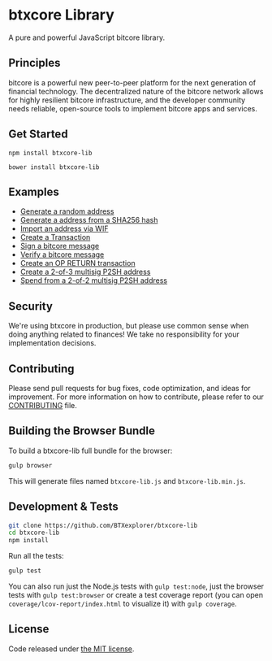 btxcore Library
=======

A pure and powerful JavaScript bitcore library.

## Principles

bitcore is a powerful new peer-to-peer platform for the next generation of financial technology. The decentralized nature of the bitcore network allows for highly resilient bitcore infrastructure, and the developer community needs reliable, open-source tools to implement bitcore apps and services.

## Get Started

```
npm install btxcore-lib
```

```
bower install btxcore-lib
```

## Examples

* [Generate a random address](https://github.com/BTXexplorer/btxcore-lib/blob/master/docs/examples.md#generate-a-random-address)
* [Generate a address from a SHA256 hash](https://github.com/BTXexplorer/btxcore-lib/blob/master/docs/examples.md#generate-a-address-from-a-sha256-hash)
* [Import an address via WIF](https://github.com/BTXexplorer/btxcore-lib/blob/master/docs/examples.md#import-an-address-via-wif)
* [Create a Transaction](https://github.com/BTXexplorer/btxcore-lib/blob/master/docs/examples.md#create-a-transaction)
* [Sign a bitcore message](https://github.com/BTXexplorer/btxcore-lib/blob/master/docs/examples.md#sign-a-bitcore-message)
* [Verify a bitcore message](https://github.com/BTXexplorer/btxcore-lib/blob/master/docs/examples.md#verify-a-bitcore-message)
* [Create an OP RETURN transaction](https://github.com/BTXexplorer/btxcore-lib/blob/master/docs/examples.md#create-an-op-return-transaction)
* [Create a 2-of-3 multisig P2SH address](https://github.com/BTXexplorer/btxcore-lib/blob/master/docs/examples.md#create-a-2-of-3-multisig-p2sh-address)
* [Spend from a 2-of-2 multisig P2SH address](https://github.com/BTXexplorer/btxcore-lib/blob/master/docs/examples.md#spend-from-a-2-of-2-multisig-p2sh-address)


## Security

We're using btxcore in production, but please use common sense when doing anything related to finances! We take no responsibility for your implementation decisions.

## Contributing

Please send pull requests for bug fixes, code optimization, and ideas for improvement. For more information on how to contribute, please refer to our [CONTRIBUTING](https://github.com/BTXexplorer/btxcore-lib/blob/master/CONTRIBUTING.md) file.

## Building the Browser Bundle

To build a btxcore-lib full bundle for the browser:

```sh
gulp browser
```

This will generate files named `btxcore-lib.js` and `btxcore-lib.min.js`.

## Development & Tests

```sh
git clone https://github.com/BTXexplorer/btxcore-lib
cd btxcore-lib
npm install
```

Run all the tests:

```sh
gulp test
```

You can also run just the Node.js tests with `gulp test:node`, just the browser tests with `gulp test:browser`
or create a test coverage report (you can open `coverage/lcov-report/index.html` to visualize it) with `gulp coverage`.

## License

Code released under [the MIT license](https://github.com/BTXexplorer/btxcore-lib/blob/master/LICENSE).
